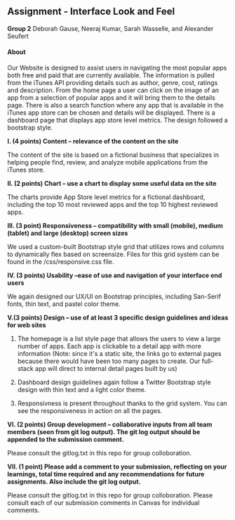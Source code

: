 ﻿## Assignment - Interface Look and Feel

**Group 2**
Deborah Gause, Neeraj Kumar, Sarah Wasselle, and Alexander Seufert

#### About
Our Website is designed to assist users in navigating the most popular apps both free and paid that are currently available.
The information is pulled from the iTunes API providing details such as author, genre, cost, ratings and description. From the
home page a user can click on the image of an app from a selection of popular apps and it will bring them to the details page.
There is also a search function where any app that is available in the iTunes app store can be chosen and details will be displayed.
There is a dashboard page that displays app store level metrics. The design followed a bootstrap style.

**I. (4 points) Content – relevance of the content on the site**

The content of the site is based on a fictional business that specializes in helping people find, review, and analyze mobile applications from the iTunes store.

**II. (2 points) Chart – use a chart to display some useful data on the site**

The charts provide App Store level metrics for a fictional dashboard, including the top 10 most reviewed apps and the top 10 highest reviewed apps.

**III. (3 point) Responsiveness – compatibility with small (mobile), medium (tablet) and large (desktop) screen sizes**

We used a custom-built Bootstrap style grid that utilizes rows and columns to dynamically flex based on screensize. Files for this grid system can be found in the /css/responsive.css file.

**IV. (3 points) Usability –ease of use and navigation of your interface end users**

We again designed our UX/UI on Bootstrap principles, including San-Serif fonts, thin text, and pastel color theme.


**V.(3 points) Design – use of at least 3 specific design guidelines and ideas for web sites**

1. The homepage is a list style page that allows the users to view a large number of apps. Each app is clickable to a detail app with more information (Note: since it's a static site, the links go to external pages because there would have been too many pages to create. Our full-stack app will direct to internal detail pages built by us)

2. Dashboard design guidelines again follow a Twitter Bootstrap style design with thin text and a light color theme.

3. Responsivness is present throughout thanks to the grid system. You can see the responsiveness in action on all the pages.

**VI. (2 points) Group development – collaborative inputs from all team members (seen from git log output). The git log output should be appended to the submission comment.**

Please consult the gitlog.txt in this repo for group colloboration.

**VII. (1 point)  Please  add  a  comment  to  your  submission,  reflecting  on  your  learnings,  total  time required and any recommendations for future assignments. Also include the git log output.**

Please consult the gitlog.txt in this repo for group colloboration. Please consult each of our submission comments in Canvas for individual comments.
